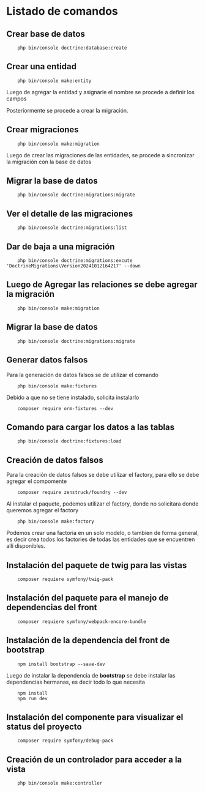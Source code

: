 # Listado de comandos

## Crear base de datos
```
    php bin/console doctrine:database:create
```

## Crear una entidad
```
    php bin/console make:entity
```
Luego de agregar la entidad y asignarle el nombre se procede a definir los campos

Posteriormente se procede a crear la migración. 

## Crear migraciones
```
    php bin/console make:migration
```
Luego de crear las migraciones de las entidades, se procede a sincronizar la migración con la base de datos

## Migrar la base de datos
```
    php bin/console doctrine:migrations:migrate
```

## Ver el detalle de las migraciones 
```
    php bin/console doctrine:migrations:list
```

## Dar de baja  a una migración
```
    php bin/console doctrine:migrations:excute 'DoctrineMigrations\Version20241012164217' --down
```

## Luego de Agregar las relaciones se debe agregar la migración
```
    php bin/console make:migration
```

## Migrar la base de datos
```
    php bin/console doctrine:migrations:migrate
```

## Generar datos falsos
Para  la generación de datos falsos se de utilizar el comando 
```
    php bin/console make:fixtures
```

Debido a que no se tiene instalado, solicita instalarlo
```
    composer require orm-fixtures --dev
```

## Comando para cargar los datos a las tablas
```
    php bin/console doctrine:fixtures:load 
```

## Creación de datos falsos
Para la creación de datos falsos se debe utilizar el factory, para ello se debe agregar el compomente
```
    composer require zenstruck/foundry --dev
```
Al instalar el paquete, podemos utilizar el factory, donde no solicitara donde queremos agregar el factory
```
    php bin/console make:factory
```
Podemos crear una factoria en un solo modelo, o tambien de forma general, es decir crea todos los factories de todas
las entidades que se encuentren allí disponibles. 

## Instalación del paquete de twig para las vistas
```
    composer requiere symfony/twig-pack
```

## Instalación del paquete para el manejo de dependencias del front
```
    composer requiere symfony/webpack-encore-bundle
```

## Instalación de la dependencia del front de bootstrap
```
    npm install bootstrap --save-dev
```
Luego de instalar la dependencia de **bootstrap** se debe instalar las dependencias hermanas, es decir todo lo que 
necesita
```
    npm install 
    npm run dev
```

## Instalación del componente para visualizar el status del proyecto
```
    composer require symfony/debug-pack
```

## Creación de un controlador para acceder a la vista
```
    php bin/console make:controller
```




```
```



